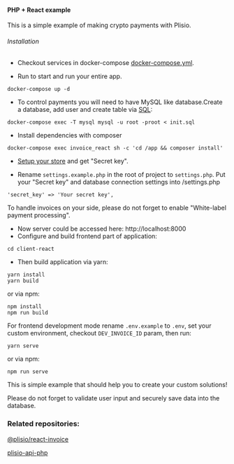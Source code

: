 #### PHP + React example

This is a simple example of making crypto payments with Plisio.


###### Installation

+ Checkout services in docker-compose [docker-compose.yml](https://github.com/Plisio/white-label-react/blob/master/docker-compose.yml).

+ Run to start and run your entire app.
```
docker-compose up -d
```

+ To control payments you will need to have MySQL like database.Create a database, add user and create table via [SQL](https://github.com/Plisio/white-label-react/blob/master/init.sql):
```
docker-compose exec -T mysql mysql -u root -proot < init.sql
```

+ Install dependencies with composer
```
docker-compose exec invoice_react sh -c 'cd /app && composer install'
```

+ [Setup your store](https://plisio.net/faq/how-to-connect-the-api) and get "Secret key".

+ Rename ```settings.example.php``` in the root of project to ```settings.php```. Put your "Secret key" and database connection settings into /settings.php
```
'secret_key' => 'Your secret key',
```
To handle invoices on your side, please do not forget to enable "White-label payment processing".

+ Now server could be accessed here: http://localhost:8000
+ Configure and build frontend part of application:
```
cd client-react
```
* Then build application via yarn:
```
yarn install
yarn build
```
or via npm:
```
npm install
npm run build
```
For frontend development mode rename ```.env.example``` to ```.env```, set your custom environment, checkout ```DEV_INVOICE_ID``` param, then run:
```
yarn serve
```
or via npm:
```
npm run serve
```

This is simple example that should help you to create your custom solutions!

Please do not forget to validate user input and securely save data into the database.

### Related repositories:
[@plisio/react-invoice](https://github.com/Plisio/react-invoice)

[plisio-api-php](https://github.com/Plisio/plisio-api-php)